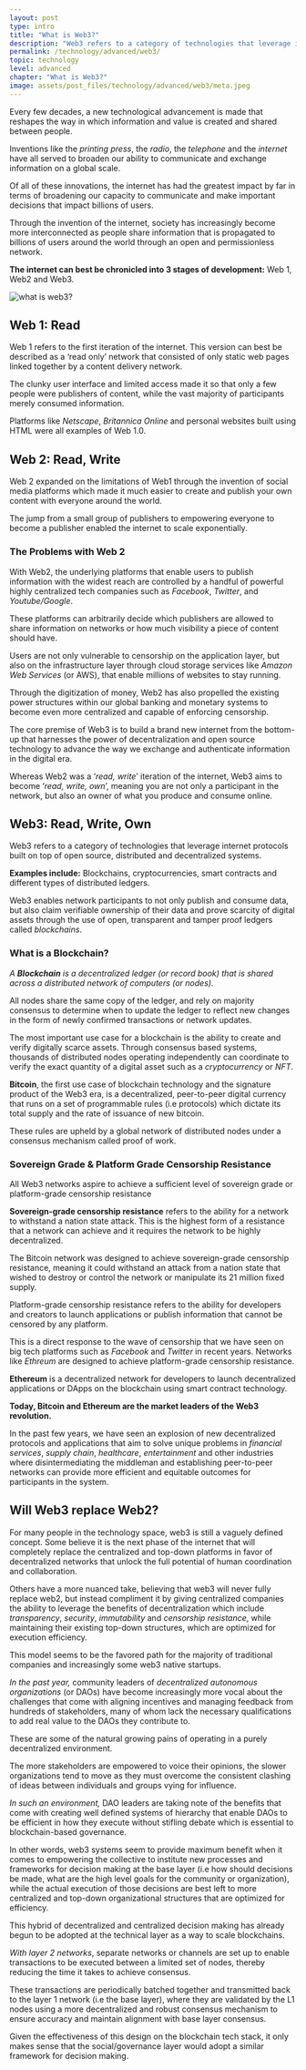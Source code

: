 ```yaml
---
layout: post
type: intro
title: "What is Web3?"
description: "Web3 refers to a category of technologies that leverage internet protocols built on top of open source, distributed and decentralized systems."
permalink: /technology/advanced/web3/
topic: technology
level: advanced
chapter: "What is Web3?"
image: assets/post_files/technology/advanced/web3/meta.jpeg
---
```


<p></p>

Every few decades, a new technological advancement is made that reshapes the way in which information and value is created and shared between people.

Inventions like the _printing press_, the _radio_, the _telephone_ and the _internet_ have all served to broaden our ability to communicate and exchange information on a global scale.

Of all of these innovations, the internet has had the greatest impact by far in terms of broadening our capacity to communicate and make important decisions that impact billions of users.

Through the invention of the internet, society has increasingly become more interconnected as people share information that is propagated to billions of users around the world through an open and permissionless network.

**The internet can best be chronicled into 3 stages of development:** Web 1, Web2 and Web3.

![what is web3?]({{site.baseurl_root}}/assets/post_files/technology/advanced/web3/ZBF_Academy_article_what-is-web3.jpeg)

## Web 1: Read

Web 1 refers to the first iteration of the internet. This version can best be described as a ‘read only’ network that consisted of only static web pages linked together by a content delivery network.

The clunky user interface and limited access made it so that only a few people were publishers of content, while the vast majority of participants merely consumed information.

Platforms like _Netscape_, _Britannica Online_ and personal websites built using HTML were all examples of Web 1.0.

## Web 2: Read, Write

Web 2 expanded on the limitations of Web1 through the invention of social media platforms which made it much easier to create and publish your own content with everyone around the world.

The jump from a small group of publishers to empowering everyone to become a publisher enabled the internet to scale exponentially.

### The Problems with Web 2

With Web2, the underlying platforms that enable users to publish information with the widest reach are controlled by a handful of powerful highly centralized tech companies such as _Facebook_, _Twitter_, and _Youtube/Google_.

These platforms can arbitrarily decide which publishers are allowed to share information on networks or how much visibility a piece of content should have.

Users are not only vulnerable to censorship on the application layer, but also on the infrastructure layer through cloud storage services like _Amazon Web Services_ (or AWS), that enable millions of websites to stay running.

Through the digitization of money, Web2 has also propelled the existing power structures within our global banking and monetary systems to become even more centralized and capable of enforcing censorship.

The core premise of Web3 is to build a brand new internet from the bottom-up that harnesses the power of decentralization and open source technology to advance the way we exchange and authenticate information in the digital era.

Whereas Web2 was a ‘_read, write_’ iteration of the internet, Web3 aims to become ‘_read, write, own_’, meaning you are not only a participant in the network, but also an owner of what you produce and consume online.

## Web3: Read, Write, Own

Web3 refers to a category of technologies that leverage internet protocols built on top of open source, distributed and decentralized systems.

**Examples include:** Blockchains, cryptocurrencies, smart contracts and different types of distributed ledgers.

Web3 enables network participants to not only publish and consume data, but also claim verifiable ownership of their data and prove scarcity of digital assets through the use of open, transparent and tamper proof ledgers called _blockchains_.

### What is a Blockchain?

_A **Blockchain** is a decentralized ledger (or record book) that is shared across a distributed network of computers (or nodes)._

All nodes share the same copy of the ledger, and rely on majority consensus to determine when to update the ledger to reflect new changes in the form of newly confirmed transactions or network updates.

The most important use case for a blockchain is the ability to create and verify digitally scarce assets. Through consensus based systems, thousands of distributed nodes operating independently can coordinate to verify the exact quantity of a digital asset such as a _cryptocurrency_ or _NFT_.

**Bitcoin**, the first use case of blockchain technology and the signature product of the Web3 era, is a decentralized, peer-to-peer digital currency that runs on a set of programmable rules (i.e protocols) which dictate its total supply and the rate of issuance of new bitcoin.

These rules are upheld by a global network of distributed nodes under a consensus mechanism called proof of work.

### Sovereign Grade & Platform Grade Censorship Resistance

All Web3 networks aspire to achieve a sufficient level of sovereign grade or platform-grade censorship resistance

**Sovereign-grade censorship resistance** refers to the ability for a network to withstand a nation state attack. This is the highest form of a resistance that a network can achieve and it requires the network to be highly decentralized.

The Bitcoin network was designed to achieve sovereign-grade censorship resistance, meaning it could withstand an attack from a nation state that wished to destroy or control the network or manipulate its 21 million fixed supply.

Platform-grade censorship resistance refers to the ability for developers and creators to launch applications or publish information that cannot be censored by any platform.

This is a direct response to the wave of censorship that we have seen on big tech platforms such as _Facebook_ and _Twitter_ in recent years. Networks like _Ethreum_ are designed to achieve platform-grade censorship resistance.

**Ethereum** is a decentralized network for developers to launch decentralized applications or DApps on the blockchain using smart contract technology.

**Today, Bitcoin and Ethereum are the market leaders of the Web3 revolution.**

In the past few years, we have seen an explosion of new decentralized protocols and applications that aim to solve unique problems in _financial services_, _supply chain_, _healthcare_, _entertainment_ and other industries where disintermediating the middleman and establishing peer-to-peer networks can provide more efficient and equitable outcomes for participants in the system.

## Will Web3 replace Web2?

For many people in the technology space, web3 is still a vaguely defined concept. Some believe it is the next phase of the internet that will completely replace the centralized and top-down platforms in favor of decentralized networks that unlock the full potential of human coordination and collaboration.

Others have a more nuanced take, believing that web3 will never fully replace web2, but instead compliment it by giving centralized companies the ability to leverage the benefits of decentralization which include _transparency_, _security_, _immutability_ and _censorship resistance_, while maintaining their existing top-down structures, which are optimized for execution efficiency.

This model seems to be the favored path for the majority of traditional companies and increasingly some web3 native startups.

_In the past year,_ community leaders of _decentralized autonomous organizations_ (or DAOs) have become increasingly more vocal about the challenges that come with aligning incentives and managing feedback from hundreds of stakeholders, many of whom lack the necessary qualifications to add real value to the DAOs they contribute to.

These are some of the natural growing pains of operating in a purely decentralized environment.

The more stakeholders are empowered to voice their opinions, the slower organizations tend to move as they must overcome the consistent clashing of ideas between individuals and groups vying for influence.

_In such an environment,_ DAO leaders are taking note of the benefits that come with creating well defined systems of hierarchy that enable DAOs to be efficient in how they execute without stifling debate which is essential to blockchain-based governance.

In other words, web3 systems seem to provide maximum benefit when it comes to empowering the collective to institute new processes and frameworks for decision making at the base layer (i.e how should decisions be made, what are the high level goals for the community or organization), while the actual execution of those decisions are best left to more centralized and top-down organizational structures that are optimized for efficiency.

This hybrid of decentralized and centralized decision making has already begun to be adopted at the technical layer as a way to scale blockchains.

_With layer 2 networks_, separate networks or channels are set up to enable transactions to be executed between a limited set of nodes, thereby reducing the time it takes to achieve consensus.

These transactions are periodically batched together and transmitted back to the layer 1 network (i.e the base layer), where they are validated by the L1 nodes using a more decentralized and robust consensus mechanism to ensure accuracy and maintain alignment with base layer consensus.

Given the effectiveness of this design on the blockchain tech stack, it only makes sense that the social/governance layer would adopt a similar framework for decision making.
